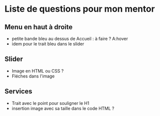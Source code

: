 # Liste de questions pour mon mentor

## Menu en haut à droite

- petite bande bleu au dessus de Accueil : à faire ? A:hover
- idem pour le trait bleu dans le slider

## Slider

- Image en HTML ou CSS ?
- Fléches dans l'image

## Services

- Trait avec le point pour souligner le H1
- insertion image avec sa taille dans le code HTML ?